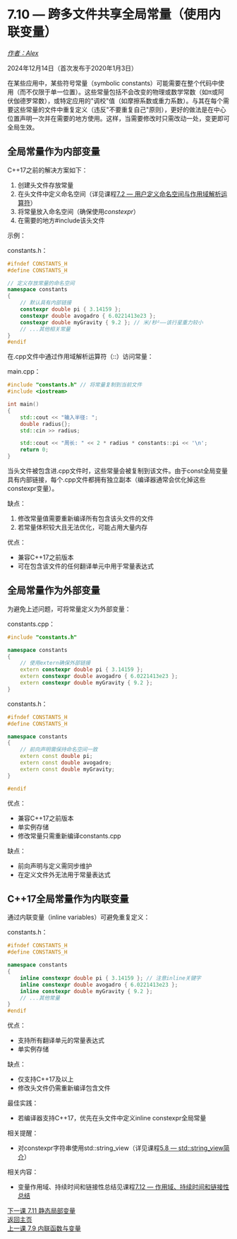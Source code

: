 7.10 — 跨多文件共享全局常量（使用内联变量）
===============================================================================

[*作者：Alex*](https://www.learncpp.com/author/Alex/ "查看 Alex 的所有文章")  

2024年12月14日（首次发布于2020年1月3日）

在某些应用中，某些符号常量（symbolic constants）可能需要在整个代码中使用（而不仅限于单一位置）。这些常量包括不会改变的物理或数学常数（如π或阿伏伽德罗常数），或特定应用的"调校"值（如摩擦系数或重力系数）。与其在每个需要这些常量的文件中重复定义（违反"不要重复自己"原则），更好的做法是在中心位置声明一次并在需要的地方使用。这样，当需要修改时只需改动一处，变更即可全局生效。

全局常量作为内部变量
----------------

C++17之前的解决方案如下：

1. 创建头文件存放常量
2. 在头文件中定义命名空间（详见课程[7.2 — 用户定义命名空间与作用域解析运算符](Chapter-7/lesson7.2-user-defined-namespaces-and-the-scope-resolution-operator.md)）
3. 将常量放入命名空间（确保使用*constexpr*）
4. 在需要的地方\#include该头文件

示例：

constants.h：
```cpp
#ifndef CONSTANTS_H
#define CONSTANTS_H

// 定义存放常量的命名空间
namespace constants
{
    // 默认具有内部链接
    constexpr double pi { 3.14159 };
    constexpr double avogadro { 6.0221413e23 };
    constexpr double myGravity { 9.2 }; // 米/秒²——该行星重力较小
    // ...其他相关常量
}
#endif
```

在.cpp文件中通过作用域解析运算符（::）访问常量：

main.cpp：
```cpp
#include "constants.h" // 将常量复制到当前文件
#include <iostream>

int main()
{
    std::cout << "输入半径: ";
    double radius{};
    std::cin >> radius;

    std::cout << "周长: " << 2 * radius * constants::pi << '\n';
    return 0;
}
```

当头文件被包含进.cpp文件时，这些常量会被复制到该文件。由于const全局变量具有内部链接，每个.cpp文件都拥有独立副本（编译器通常会优化掉这些constexpr变量）。

缺点：
1. 修改常量值需要重新编译所有包含该头文件的文件
2. 若常量体积较大且无法优化，可能占用大量内存

优点：
* 兼容C++17之前版本
* 可在包含该文件的任何翻译单元中用于常量表达式

全局常量作为外部变量
----------------

为避免上述问题，可将常量定义为外部变量：

constants.cpp：
```cpp
#include "constants.h"

namespace constants
{
    // 使用extern确保外部链接
    extern constexpr double pi { 3.14159 };
    extern constexpr double avogadro { 6.0221413e23 };
    extern constexpr double myGravity { 9.2 };
}
```

constants.h：
```cpp
#ifndef CONSTANTS_H
#define CONSTANTS_H

namespace constants
{
    // 前向声明需保持命名空间一致
    extern const double pi;
    extern const double avogadro;
    extern const double myGravity;
}

#endif
```

优点：
* 兼容C++17之前版本
* 单实例存储
* 修改常量只需重新编译constants.cpp

缺点：
* 前向声明与定义需同步维护
* 在定义文件外无法用于常量表达式

C++17全局常量作为内联变量
----------------

通过内联变量（inline variables）可避免重复定义：

constants.h：
```cpp
#ifndef CONSTANTS_H
#define CONSTANTS_H

namespace constants
{
    inline constexpr double pi { 3.14159 }; // 注意inline关键字
    inline constexpr double avogadro { 6.0221413e23 };
    inline constexpr double myGravity { 9.2 };
    // ...其他常量
}
#endif
```

优点：
* 支持所有翻译单元的常量表达式
* 单实例存储

缺点：
* 仅支持C++17及以上
* 修改头文件仍需重新编译包含文件

最佳实践：
* 若编译器支持C++17，优先在头文件中定义inline constexpr全局常量

相关提醒：
* 对constexpr字符串使用std::string_view（详见课程[5.8 — std::string_view简介](Chapter-5/lesson5.8-introduction-to-stdstring_view.md)）

相关内容：
* 变量作用域、持续时间和链接性总结见课程[7.12 — 作用域、持续时间和链接性总结](Chapter-7/lesson7.12-scope-duration-and-linkage-summary.md)

[下一课 7.11 静态局部变量](Chapter-7/lesson7.11-static-local-variables.md)  
[返回主页](/)  
[上一课 7.9 内联函数与变量](Chapter-7/lesson7.9-inline-functions-and-variables.md)